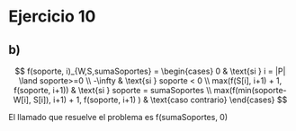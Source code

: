 # Ejercicio 10 
## b) 

$$
f(soporte, i)_{W,S,sumaSoportes} =
\begin{cases}
     0 & \text{si } i = |P| \land soporte>=0 \\
     -\infty & \text{si } soporte < 0 \\
     max(f(S[i], i+1) + 1, f(soporte, i+1)) & \text{si } soporte = sumaSoportes \\ 
     max(f(min(soporte-W[i], S[i]), i+1) + 1, f(soporte, i+1) ) & \text{caso contrario}
\end{cases}
$$

El llamado que resuelve el problema es f(sumaSoportes, 0) 

##
